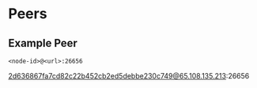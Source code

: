 # Peers

## Example Peer
```
<node-id>@<url>:26656
```
2d636867fa7cd82c22b452cb2ed5debbe230c749@65.108.135.213:26656
